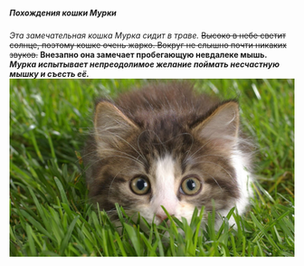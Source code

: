 ##### Похождения кошки Мурки
*Эта замечательная кошка Мурка сидит в траве.* ~~Высоко в небе светит солнце, поэтому кошке очень жарко. Вокруг не слышно почти никаких звуков.~~ **Внезапно она замечает пробегающую невдалеке мышь.** ***Мурка испытывает непреодолимое желание поймать несчастную мышку и съесть её.***
![](Кошка.jpg)
